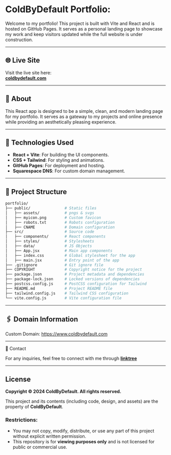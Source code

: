 # ColdByDefault Portfolio:

Welcome to my portfolio! This project is built with Vite and React and is hosted on GitHub Pages. It serves as a personal landing page to showcase my work and keep visitors updated while the full website is under construction.

---
## 🌐 Live Site

Visit the live site here:  
**[coldbydefault.com](https://www.coldbydefault.com)**

---

## 📖 About

This React app is designed to be a simple, clean, and modern landing page for my portfolio. It serves as a gateway to my projects and online presence while providing an aesthetically pleasing experience.

---

## 🚀 Technologies Used

- **React + Vite**: For building the UI components.
- **CSS + Tailwind**: For styling and animations.
- **GitHub Pages**: For deployment and hosting.
- **Squarespace DNS**: For custom domain management.

---

## 📂 Project Structure
```bash
portfolio/
├── public/               # Static files
│   ├── assets/           # pngs & svgs
│   ├── myicon.png        # Custom favicon
│   ├── robots.txt        # Robots configuration
│   ├── CNAME             # Domain configuration
├── src/                  # Source code
│   ├── components/       # React components
│   ├── styles/           # Stylesheets
│   ├── data/             # JS Objects
│   ├── App.jsx           # Main app components
│   ├── index.css         # Global stylesheet for the app
│   ├── main.jsx          # Entry point of the app
├── .gitignore            # Git ignore file
├── COPYRIGHT             # Copyright notice for the project
├── package.json          # Project metadata and dependencies
├── package-lock.json     # Locked versions of dependencies
├── postcss.config.js     # PostCSS configuration for Tailwind
├── README.md             # Project README file
├── tailwind.config.js    # Tailwind CSS configuration
└── vite.config.js        # Vite configuration file

```

---

## 🖇️ Domain Information

Custom Domain:
https://www.coldbydefault.com

---

📧 Contact

For any inquiries, feel free to connect with me through **[linktree](https://linktr.ee/ColdByDefault)**

---

## License

**Copyright © 2024 ColdByDefault. All rights reserved.**

This project and its contents (including code, design, and assets) are the property of **ColdByDefault**. 

### Restrictions:
- You may not copy, modify, distribute, or use any part of this project without explicit written permission.
- This repository is for **viewing purposes only** and is not licensed for public or commercial use.

